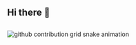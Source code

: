 ## Hi there 👋


##
  <source media="(prefers-color-scheme: light)" srcset="https://raw.githubusercontent.com/joaocamilo/joaocamilo/output/github-contribution-grid-snake-dark.svg">
  <img align="center" alt="github contribution grid snake animation" src="https://raw.githubusercontent.com/joaocamilo/joaocamilo/output/github-contribution-grid-snake.svg">
</picture>
 
